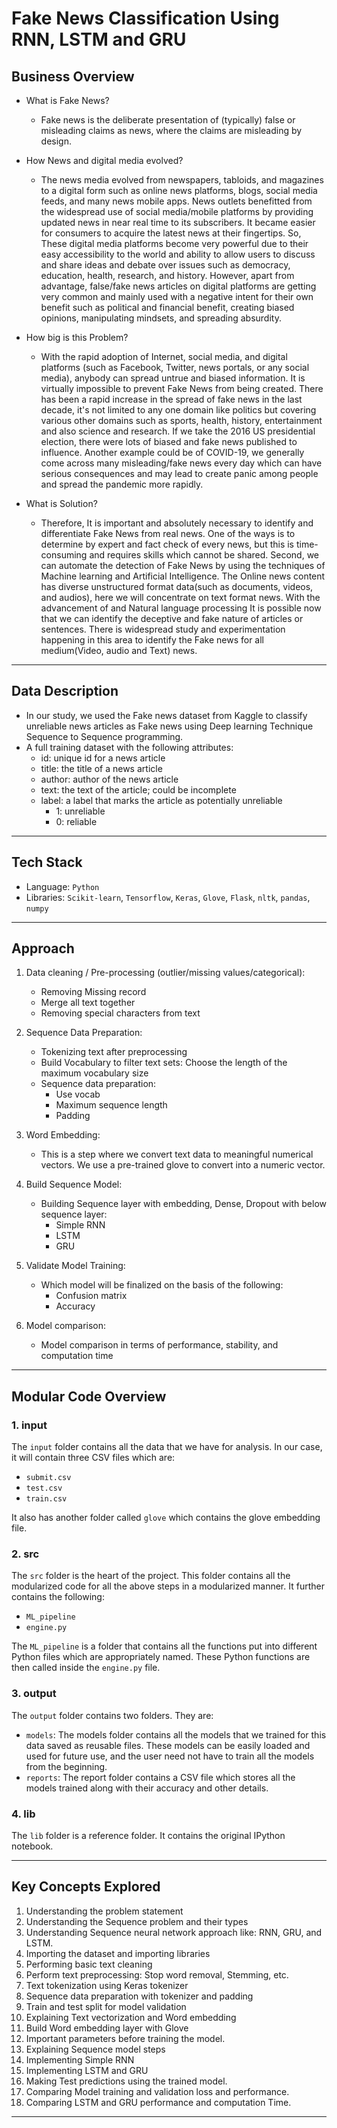 # Fake News Classification Using RNN, LSTM and GRU

## Business Overview

- What is Fake News?
  - Fake news is the deliberate presentation of (typically) false or misleading claims as news, where the claims are misleading by design.

- How News and digital media evolved?
  - The news media evolved from newspapers, tabloids, and magazines to a digital form such as online news platforms, blogs, social media feeds, and many news mobile apps. News outlets benefitted from the widespread use of social media/mobile platforms by providing updated news in near real time to its subscribers. It became easier for consumers to acquire the latest news at their fingertips. So, These digital media platforms become very powerful due to their easy accessibility to the world and ability to allow users to discuss and share ideas and debate over issues such as democracy, education, health, research, and history. However, apart from advantage, false/fake news articles on digital platforms are getting very common and mainly used with a negative intent for their own benefit such as political and financial benefit, creating biased opinions, manipulating mindsets, and spreading absurdity.

- How big is this Problem?
  - With the rapid adoption of Internet, social media, and digital platforms (such as Facebook, Twitter, news portals, or any social media), anybody can spread untrue and biased information. It is virtually impossible to prevent Fake News from being created. There has been a rapid increase in the spread of fake news in the last decade, it's not limited to any one domain like politics but covering various other domains such as sports, health, history, entertainment and also science and research. If we take the 2016 US presidential election, there were lots of biased and fake news published to influence. Another example could be of COVID-19, we generally come across many misleading/fake news every day which can have serious consequences and may lead to create panic among people and spread the pandemic more rapidly.

- What is Solution?
  - Therefore, It is important and absolutely necessary to identify and differentiate Fake News from real news. One of the ways is to determine by expert and fact check of every news, but this is time-consuming and requires skills which cannot be shared. Second, we can automate the detection of Fake News by using the techniques of Machine learning and Artificial Intelligence. The Online news content has diverse unstructured format data(such as documents, videos, and audios), here we will concentrate on text format news. With the advancement of and Natural language processing It is possible now that we can identify the deceptive and fake nature of articles or sentences. There is widespread study and experimentation happening in this area to identify the Fake news for all medium(Video, audio and Text) news.

---

## Data Description

- In our study, we used the Fake news dataset from Kaggle to classify unreliable news articles as Fake news using Deep learning Technique Sequence to Sequence programming.
- A full training dataset with the following attributes:
  - id: unique id for a news article
  - title: the title of a news article
  - author: author of the news article
  - text: the text of the article; could be incomplete
  - label: a label that marks the article as potentially unreliable
    - 1: unreliable
    - 0: reliable

---

## Tech Stack

- Language: `Python`
- Libraries: `Scikit-learn`, `Tensorflow`, `Keras`, `Glove`, `Flask`, `nltk`, `pandas`, `numpy`

---

## Approach

1. Data cleaning / Pre-processing (outlier/missing values/categorical):
   - Removing Missing record
   - Merge all text together
   - Removing special characters from text

2. Sequence Data Preparation:
   - Tokenizing text after preprocessing
   - Build Vocabulary to filter text sets: Choose the length of the maximum vocabulary size
   - Sequence data preparation:
     - Use vocab
     - Maximum sequence length
     - Padding

3. Word Embedding:
   - This is a step where we convert text data to meaningful numerical vectors. We use a pre-trained glove to convert into a numeric vector.

4. Build Sequence Model:
   - Building Sequence layer with embedding, Dense, Dropout with below sequence layer:
     - Simple RNN
     - LSTM
     - GRU

5. Validate Model Training:
   - Which model will be finalized on the basis of the following:
     - Confusion matrix
     - Accuracy

6. Model comparison:
   - Model comparison in terms of performance, stability, and computation time

---

## Modular Code Overview

### 1. input

The `input` folder contains all the data that we have for analysis. In our case, it will contain three CSV files which are:
- `submit.csv`
- `test.csv`
- `train.csv`

It also has another folder called `glove` which contains the glove embedding file.

### 2. src

The `src` folder is the heart of the project. This folder contains all the modularized code for all the above steps in a modularized manner. It further contains the following:
- `ML_pipeline`
- `engine.py`

The `ML_pipeline` is a folder that contains all the functions put into different Python files which are appropriately named. These Python functions are then called inside the `engine.py` file.

### 3. output

The `output` folder contains two folders. They are:
- `models`: The models folder contains all the models that we trained for this data saved as reusable files. These models can be easily loaded and used for future use, and the user need not have to train all the models from the beginning.
- `reports`: The report folder contains a CSV file which stores all the models trained along with their accuracy and other details.

### 4. lib

The `lib` folder is a reference folder. It contains the original IPython notebook.

---

## Key Concepts Explored

1. Understanding the problem statement
2. Understanding the Sequence problem and their types
3. Understanding Sequence neural network approach like: RNN, GRU, and LSTM.
4. Importing the dataset and importing libraries
5. Performing basic text cleaning
6. Perform text preprocessing: Stop word removal, Stemming, etc.
7. Text tokenization using Keras tokenizer
8. Sequence data preparation with tokenizer and padding
9. Train and test split for model validation
10. Explaining Text vectorization and Word embedding
11. Build Word embedding layer with Glove
12. Important parameters before training the model.
13. Explaining Sequence model steps
14. Implementing Simple RNN
15. Implementing LSTM and GRU
16. Making Test predictions using the trained model.
17. Comparing Model training and validation loss and performance.
18. Comparing LSTM and GRU performance and computation Time.

---
